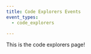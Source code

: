 ```yaml
---
title: Code Explorers Events
event_types: 
  - code_explorers

---
```


This is the code explorers page!
